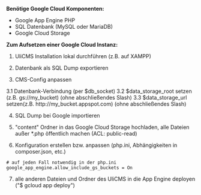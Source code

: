 **Benötige Google Cloud Komponenten:**
* Google App Engine PHP
* SQL Datenbank (MySQL oder MariaDB)
* Google Cloud Storage

**Zum Aufsetzen einer Google Cloud Instanz:**
1. UliCMS Installation lokal durchführen (z.B. auf XAMPP)

2. Datenbank als SQL Dump exportieren

3. CMS-Config anpassen

3.1 Datenbank-Verbindung (per $db_socket)
3.2 $data\_storage\_root setzen (z.B. gs://my\_bucket) (ohne abschließendes Slash)
3.3  $data\_storage\_url setzen(z.B. http://my\_bucket.appspot.com) (ohne abschließendes Slash)

4. SQL Dump bei Google importieren

5. "content" Ordner in das Google Cloud Storage hochladen, alle Dateien außer *.php öffentlich machen (ACL: public-read)

6. Konfiguration erstellen bzw. anpassen (php.ini, Abhängigkeiten in composer.json, etc.)

```
# auf jeden Fall notwendig in der php.ini
google_app_engine.allow_include_gs_buckets = On
```

7. alle anderen Dateien und Ordner des UliCMS in die App Engine deployen ("$ gcloud app deploy")
